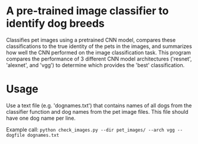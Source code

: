 # A pre-trained image classifier to identify dog breeds

Classifies pet images using a pretrained CNN model, compares these classifications to the true identity of the pets in the images, and summarizes how well the CNN performed on the image classification task.
This program compares the performance of 3 different CNN model architectures ('resnet', 'alexnet', and 'vgg') to determine which provides the 'best' classification.

# Usage
Use a text file (e.g. 'dognames.txt') that contains names of all dogs from the classifier function and dog names from the pet image files. This file should have one dog name per line.

Example call:
`python check_images.py --dir pet_images/ --arch vgg --dogfile dognames.txt`
